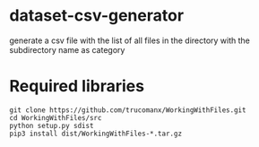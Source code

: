 # dataset-csv-generator
generate a csv file with the list of all files in the directory with the subdirectory name as category
    

# Required libraries

    git clone https://github.com/trucomanx/WorkingWithFiles.git
    cd WorkingWithFiles/src
    python setup.py sdist
    pip3 install dist/WorkingWithFiles-*.tar.gz
